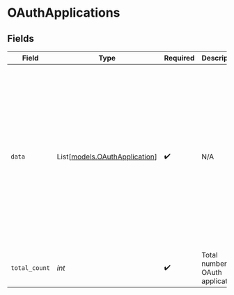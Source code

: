 # OAuthApplications


## Fields

| Field                                                                                                                                                                                                                                                                                                                                                                                                                                                                  | Type                                                                                                                                                                                                                                                                                                                                                                                                                                                                   | Required                                                                                                                                                                                                                                                                                                                                                                                                                                                               | Description                                                                                                                                                                                                                                                                                                                                                                                                                                                            | Example                                                                                                                                                                                                                                                                                                                                                                                                                                                                |
| ---------------------------------------------------------------------------------------------------------------------------------------------------------------------------------------------------------------------------------------------------------------------------------------------------------------------------------------------------------------------------------------------------------------------------------------------------------------------- | ---------------------------------------------------------------------------------------------------------------------------------------------------------------------------------------------------------------------------------------------------------------------------------------------------------------------------------------------------------------------------------------------------------------------------------------------------------------------- | ---------------------------------------------------------------------------------------------------------------------------------------------------------------------------------------------------------------------------------------------------------------------------------------------------------------------------------------------------------------------------------------------------------------------------------------------------------------------- | ---------------------------------------------------------------------------------------------------------------------------------------------------------------------------------------------------------------------------------------------------------------------------------------------------------------------------------------------------------------------------------------------------------------------------------------------------------------------- | ---------------------------------------------------------------------------------------------------------------------------------------------------------------------------------------------------------------------------------------------------------------------------------------------------------------------------------------------------------------------------------------------------------------------------------------------------------------------- |
| `data`                                                                                                                                                                                                                                                                                                                                                                                                                                                                 | List[[models.OAuthApplication](../models/oauthapplication.md)]                                                                                                                                                                                                                                                                                                                                                                                                         | :heavy_check_mark:                                                                                                                                                                                                                                                                                                                                                                                                                                                     | N/A                                                                                                                                                                                                                                                                                                                                                                                                                                                                    | [<br/>{<br/>"object": "oauth_application",<br/>"id": "oauth_app_1234",<br/>"instance_id": "instance_5678",<br/>"name": "Example OAuth App",<br/>"client_id": "client_12345",<br/>"public": false,<br/>"scopes": "profile email",<br/>"callback_url": "https://example.com/oauth/callback",<br/>"authorize_url": "https://example.com/authorize",<br/>"token_fetch_url": "https://example.com/oauth/token",<br/>"user_info_url": "https://example.com/userinfo",<br/>"created_at": 1609459200,<br/>"updated_at": 1612137600<br/>}<br/>] |
| `total_count`                                                                                                                                                                                                                                                                                                                                                                                                                                                          | *int*                                                                                                                                                                                                                                                                                                                                                                                                                                                                  | :heavy_check_mark:                                                                                                                                                                                                                                                                                                                                                                                                                                                     | Total number of OAuth applications<br/>                                                                                                                                                                                                                                                                                                                                                                                                                                | 1                                                                                                                                                                                                                                                                                                                                                                                                                                                                      |